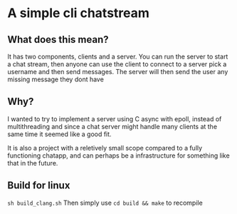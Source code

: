 # A simple cli chatstream

## What does this mean?
It has two components, clients and a server.
You can run the server to start a chat stream,
then anyone can use the client to connect to a server
pick a username and then send messages.
The server will then send the user any missing message they dont have

## Why?
I wanted to try to implement a server using C async with epoll, 
instead of multithreading and since a chat server might handle
many clients at the same time it seemed like a good fit.

It is also a project with a reletively small scope compared to a fully
functioning chatapp, and can perhaps be a infrastructure for something
like that in the future.


## Build for linux
`sh build_clang.sh`
Then simply use `cd build && make` to recompile
